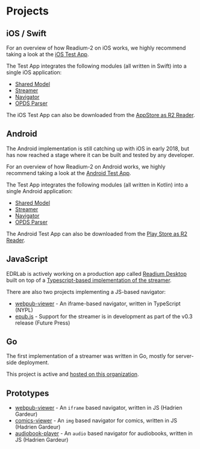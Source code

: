 # Projects

## iOS / Swift

For an overview of how Readium-2 on iOS works, we highly recommend taking a look at the [iOS Test App](https://github.com/readium/r2-testapp-swift).

The Test App integrates the following modules (all written in Swift) into a single iOS application:

* [Shared Model](https://github.com/readium/r2-shared-swift)
* [Streamer](https://github.com/readium/r2-streamer-swift)
* [Navigator](https://github.com/readium/r2-navigator-swift)
* [OPDS Parser](https://github.com/readium/readium-opds-swift)

The iOS Test App can also be downloaded from the [AppStore as R2 Reader](https://itunes.apple.com/us/app/r2-reader/id1363963230).

## Android

The Android implementation is still catching up with iOS in early 2018, but has now reached a stage where it can be built and tested by any developer.

For an overview of how Readium-2 on Android works, we highly recommend taking a look at the [Android Test App](https://github.com/readium/r2-testapp-kotlin).

The Test App integrates the following modules (all written in Kotlin) into a single Android application:

* [Shared Model](https://github.com/readium/r2-shared-kotlin)
* [Streamer](https://github.com/readium/r2-streamer-kotlin)
* [Navigator](https://github.com/readium/r2-navigator-kotlin)
* [OPDS Parser](https://github.com/readium/r2-opds-kotlin)

The Android Test App can also be downloaded from the [Play Store as R2 Reader](https://play.google.com/store/apps/details?id=org.readium.r2reader&hl=en_US).

## JavaScript

EDRLab is actively working on a production app called [Readium Desktop](https://github.com/edrlab/readium-desktop) built on top of a [Typescript-based implementation of the streamer](https://github.com/edrlab/r2-streamer-js).

There are also two projects implementing a JS-based navigator:

* [webpub-viewer](https://github.com/NYPL-Simplified/webpub-viewer) - An iframe-based navigator, written in TypeScript (NYPL)
* [epub.js](https://github.com/futurepress/epub.js/) - Support for the streamer is in development as part of the v0.3 release (Future Press)

## Go

The first implementation of a streamer was written in Go, mostly for server-side deployment.

This project is active and [hosted on this organization](https://github.com/readium/r2-streamer-go).


## Prototypes

* [webpub-viewer](https://github.com/HadrienGardeur/webpub-viewer) - An `iframe` based navigator, written in JS (Hadrien Gardeur)
* [comics-viewer](https://github.com/HadrienGardeur/comics-viewer) - An `img` based navigator for comics, written in JS (Hadrien Gardeur)
* [audiobook-player](https://github.com/HadrienGardeur/audiobook-player) - An `audio` based navigator for audiobooks, written in JS (Hadrien Gardeur)
